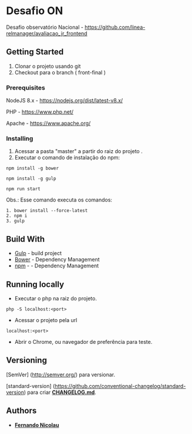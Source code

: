 # Desafio ON

Desafio observatório Nacional - 
https://github.com/linea-relmanager/avaliacao_jr_frontend

## Getting Started

1. Clonar o projeto usando git
2. Checkout para o branch ( front-final )

### Prerequisites

NodeJS 8.x - https://nodejs.org/dist/latest-v8.x/

PHP - https://www.php.net/

Apache - https://www.apache.org/

### Installing

1. Acessar a pasta "master" a partir do raiz do projeto .
2. Executar o comando de instalação do npm:
```
npm install -g bower
```
```
npm install -g gulp
```
```
npm run start
```
Obs.: Esse comando executa os comandos:
```
1. bower install --force-latest 
2. npm i
3. gulp 
```

## Build With

* [Gulp](https://gulpjs.com/) - build project
* [Bower](https://bower.io/) - Dependency Management
* [npm](https://rometools.github.io/rome/) - - Dependency Management

## Running locally

* Executar o php na raiz do projeto. 
```
php -S localhost:<port>
```
* Acessar o projeto pela url
```
localhost:<port>
```
* Abrir o Chrome, ou navegador de preferência para teste. 

## Versioning

[SemVer] (http://semver.org/) para versionar.

[standard-version] (https://github.com/conventional-changelog/standard-version) para criar [**CHANGELOG.md**](https://github.com/fernandonicolau/desafio_on_02-2020/blob/master/CHANGELOG.md).

## Authors

* [**Fernando Nicolau**](https://github.com/fernandonicolau)

